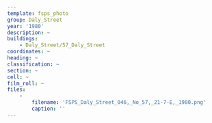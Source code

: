 ```yaml
---
template: fsps_photo
group: Daly_Street
year: '1980'
description: ~
buildings:
    - Daly_Street/57_Daly_Street
coordinates: ~
heading: ~
classification: ~
section: ~
cell: ~
film_roll: ~
files:
    -
        filename: 'FSPS_Daly_Street_046,_No_57,_21-7-E,_1980.png'
        caption: ''
---
```

